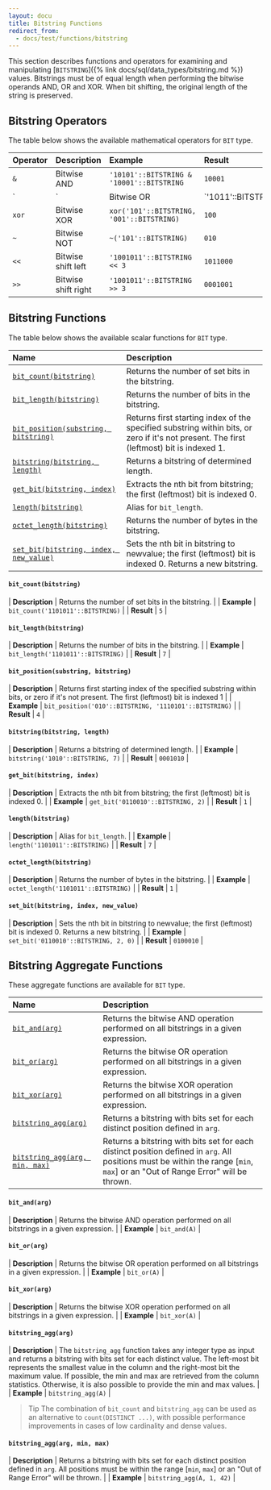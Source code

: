 ```yaml
---
layout: docu
title: Bitstring Functions
redirect_from:
  - docs/test/functions/bitstring
---
```


This section describes functions and operators for examining and manipulating [`BITSTRING`]({% link docs/sql/data_types/bitstring.md %}) values.
Bitstrings must be of equal length when performing the bitwise operands AND, OR and XOR. When bit shifting, the original length of the string is preserved.

## Bitstring Operators

The table below shows the available mathematical operators for `BIT` type.

<div class="narrow_table"></div>

<!-- markdownlint-disable MD056 -->

| Operator | Description | Example | Result |
|:---|:---|:---|:---|
| `&` | Bitwise AND | `'10101'::BITSTRING & '10001'::BITSTRING` | `10001` |
| `|` | Bitwise OR | `'1011'::BITSTRING | '0001'::BITSTRING` | `1011` |
| `xor` | Bitwise XOR | `xor('101'::BITSTRING, '001'::BITSTRING)` | `100` |
| `~` | Bitwise NOT | `~('101'::BITSTRING)` | `010` |
| `<<` | Bitwise shift left | `'1001011'::BITSTRING << 3` | `1011000` |
| `>>` | Bitwise shift right | `'1001011'::BITSTRING >> 3` | `0001001` |

<!-- markdownlint-enable MD056 -->

## Bitstring Functions

The table below shows the available scalar functions for `BIT` type.

| Name | Description |
|:--|:-------|
| [`bit_count(bitstring)`](#bit_countbitstring) | Returns the number of set bits in the bitstring. |
| [`bit_length(bitstring)`](#bit_lengthbitstring) | Returns the number of bits in the bitstring. |
| [`bit_position(substring, bitstring)`](#bit_positionsubstring-bitstring) | Returns first starting index of the specified substring within bits, or zero if it's not present. The first (leftmost) bit is indexed 1. |
| [`bitstring(bitstring, length)`](#bitstringbitstring-length) | Returns a bitstring of determined length. |
| [`get_bit(bitstring, index)`](#get_bitbitstring-index) | Extracts the nth bit from bitstring; the first (leftmost) bit is indexed 0. |
| [`length(bitstring)`](#lengthbitstring) | Alias for `bit_length`. |
| [`octet_length(bitstring)`](#octet_lengthbitstring) | Returns the number of bytes in the bitstring. |
| [`set_bit(bitstring, index, new_value)`](#set_bitbitstring-index-new_value) | Sets the nth bit in bitstring to newvalue; the first (leftmost) bit is indexed 0. Returns a new bitstring. |

#### `bit_count(bitstring)`

<div class="nostroke_table"></div>

| **Description** | Returns the number of set bits in the bitstring. |
| **Example** | `bit_count('1101011'::BITSTRING)` |
| **Result** | `5` |

#### `bit_length(bitstring)`

<div class="nostroke_table"></div>

| **Description** | Returns the number of bits in the bitstring. |
| **Example** | `bit_length('1101011'::BITSTRING)` |
| **Result** | `7` |

#### `bit_position(substring, bitstring)`

<div class="nostroke_table"></div>

| **Description** | Returns first starting index of the specified substring within bits, or zero if it's not present. The first (leftmost) bit is indexed 1 |
| **Example** | `bit_position('010'::BITSTRING, '1110101'::BITSTRING)` |
| **Result** | `4` |

#### `bitstring(bitstring, length)`

<div class="nostroke_table"></div>

| **Description** | Returns a bitstring of determined length. |
| **Example** | `bitstring('1010'::BITSTRING, 7)` |
| **Result** | `0001010` |

#### `get_bit(bitstring, index)`

<div class="nostroke_table"></div>

| **Description** | Extracts the nth bit from bitstring; the first (leftmost) bit is indexed 0. |
| **Example** | `get_bit('0110010'::BITSTRING, 2)` |
| **Result** | `1` |

#### `length(bitstring)`

<div class="nostroke_table"></div>

| **Description** | Alias for `bit_length`. |
| **Example** | `length('1101011'::BITSTRING)` |
| **Result** | `7` |

#### `octet_length(bitstring)`

<div class="nostroke_table"></div>

| **Description** | Returns the number of bytes in the bitstring. |
| **Example** | `octet_length('1101011'::BITSTRING)` |
| **Result** | `1` |

#### `set_bit(bitstring, index, new_value)`

<div class="nostroke_table"></div>

| **Description** | Sets the nth bit in bitstring to newvalue; the first (leftmost) bit is indexed 0. Returns a new bitstring. |
| **Example** | `set_bit('0110010'::BITSTRING, 2, 0)` |
| **Result** | `0100010` |

## Bitstring Aggregate Functions

These aggregate functions are available for `BIT` type.

| Name | Description |
|:--|:-------|
| [`bit_and(arg)`](#bit_andarg) | Returns the bitwise AND operation performed on all bitstrings in a given expression. |
| [`bit_or(arg)`](#bit_orarg) | Returns the bitwise OR operation performed on all bitstrings in a given expression. |
| [`bit_xor(arg)`](#bit_xorarg) | Returns the bitwise XOR operation performed on all bitstrings in a given expression. |
| [`bitstring_agg(arg)`](#bitstring_aggarg) | Returns a bitstring with bits set for each distinct position defined in `arg`. |
| [`bitstring_agg(arg, min, max)`](#bitstring_aggarg-min-max) | Returns a bitstring with bits set for each distinct position defined in `arg`. All positions must be within the range [`min`, `max`] or an "Out of Range Error" will be thrown. |

#### `bit_and(arg)`

<div class="nostroke_table"></div>

| **Description** | Returns the bitwise AND operation performed on all bitstrings in a given expression. |
| **Example** | `bit_and(A)` |

#### `bit_or(arg)`

<div class="nostroke_table"></div>

| **Description** | Returns the bitwise OR operation performed on all bitstrings in a given expression. |
| **Example** | `bit_or(A)` |

#### `bit_xor(arg)`

<div class="nostroke_table"></div>

| **Description** | Returns the bitwise XOR operation performed on all bitstrings in a given expression. |
| **Example** | `bit_xor(A)` |

#### `bitstring_agg(arg)`

<div class="nostroke_table"></div>

| **Description** | The `bitstring_agg` function takes any integer type as input and returns a bitstring with bits set for each distinct value. The left-most bit represents the smallest value in the column and the right-most bit the maximum value. If possible, the min and max are retrieved from the column statistics. Otherwise, it is also possible to provide the min and max values. |
| **Example** | `bitstring_agg(A)` |

> Tip The combination of `bit_count` and `bitstring_agg` can be used as an alternative to `count(DISTINCT ...)`, with possible performance improvements in cases of low cardinality and dense values.

#### `bitstring_agg(arg, min, max)`

<div class="nostroke_table"></div>

| **Description** | Returns a bitstring with bits set for each distinct position defined in `arg`. All positions must be within the range [`min`, `max`] or an "Out of Range Error" will be thrown. |
| **Example** | `bitstring_agg(A, 1, 42)` |
